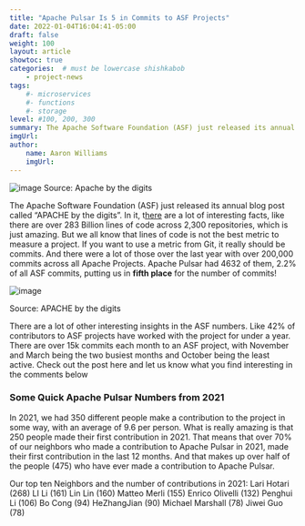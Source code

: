 ```yaml
---
title: "Apache Pulsar Is 5 in Commits to ASF Projects"
date: 2022-01-04T16:04:41-05:00
draft: false
weight: 100
layout: article
showtoc: true
categories:  # must be lowercase shishkabob
    - project-news
tags:
    #- microservices
    #- functions
    #- storage
level: #100, 200, 300
summary: The Apache Software Foundation (ASF) just released its annual blog post called “APACHE by the digits”. In it, there are a lot of interesting facts, like there are over 283 Billion lines of code across 2,300 repositories, which is just amazing.
imgUrl: 
author:
    name: Aaron Williams
    imgUrl:
---
```


![image](https://user-images.githubusercontent.com/1042872/153688756-cfb66fb8-fb8a-47e2-99be-29c5aec176d2.png)
Source: Apache by the digits

The Apache Software Foundation (ASF) just released its annual blog post called “APACHE by the digits”. In it, t[here](https://blogs.apache.org/foundation/entry/apache-in-2021-by-the) are a lot of interesting facts, like there are over 283 Billion lines of code across 2,300 repositories, which is just amazing. But we all know that lines of code is not the best metric to measure a project. If you want to use a metric from Git, it really should be commits. And there were a lot of those over the last year with over 200,000 commits across all Apache Projects. Apache Pulsar had 4632 of them, 2.2% of all ASF commits, putting us in **fifth place** for the number of commits!

![image](https://user-images.githubusercontent.com/1042872/153688810-8b27fbe1-51b2-42e4-83b4-5bab6070b829.png)

Source: APACHE by the digits

There are a lot of other interesting insights in the ASF numbers. Like 42% of contributors to ASF projects have worked with the project for under a year. There are over 15k commits each month to an ASF project, with November and March being the two busiest months and October being the least active. Check out the post here and let us know what you find interesting in the comments below

### **Some Quick Apache Pulsar Numbers from 2021**
In 2021, we had 350 different people make a contribution to the project in some way, with an average of 9.6 per person. What is really amazing is that 250 people made their first contribution in 2021. That means that over 70% of our neighbors who made a contribution to Apache Pulsar in 2021, made their first contribution in the last 12 months. And that makes up over half of the people (475) who have ever made a contribution to Apache Pulsar.

Our top ten Neighbors and the number of contributions in 2021:
Lari Hotari (268)
LI Li (161)
Lin Lin (160)
Matteo Merli (155)
Enrico Olivelli (132)
Penghui Li (106)
Bo Cong (94)
HeZhangJian (90)
Michael Marshall (78)
Jiwei Guo (78)